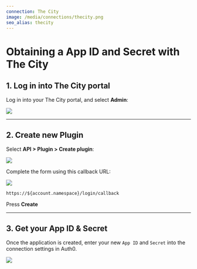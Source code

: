 ```yaml
---
connection: The City
image: /media/connections/thecity.png
seo_alias: thecity
---
```


# Obtaining a App ID and Secret with The City

## 1. Log in into The City portal

Log in into your The City portal, and select __Admin__:

![](/media/articles/connections/social/thecity/thecity-register-1.png)

---

## 2. Create new Plugin

Select __API > Plugin > Create plugin__:

![](/media/articles/connections/social/thecity/thecity-register-2.png)

Complete the form using this callback URL:

![](/media/articles/connections/social/thecity/thecity-register-3.png)

	https://${account.namespace}/login/callback

Press __Create__

---

## 3. Get your App ID & Secret

Once the application is created, enter your new `App ID` and `Secret` into the connection settings in Auth0.

![](/media/articles/connections/social/thecity/thecity-register-4.png)
